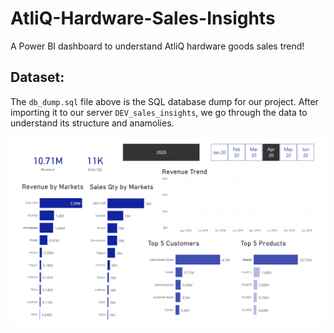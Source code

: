# AtliQ-Hardware-Sales-Insights

A Power BI dashboard to understand AtliQ hardware goods sales trend!

## Dataset:

The `db_dump.sql` file above is the SQL database dump for our project. After importing it to our server `DEV_sales_insights`, we go through the data to understand its structure and anamolies.


![1682131760802](image/README/1682131760802.png)

